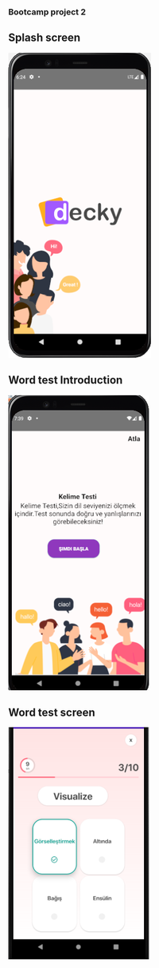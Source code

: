 ### Bootcamp project 2
## Splash screen
![alt text](https://github.com/cerengumus/Android-Projects/blob/master/SplashScreen-master/giris.PNG)
## Word test Introduction
![alt text](https://github.com/cerengumus/Android-Projects/blob/master/SplashScreen-master/giris2.PNG)
## Word test screen
![alt text](https://github.com/cerengumus/Android-Projects/blob/master/SplashScreen-master/word1.PNG)
